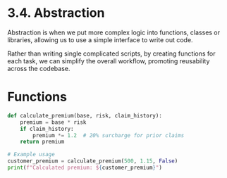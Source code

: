 # 3.4. Abstraction

Abstraction is when we put more complex logic into functions, classes or libraries, allowing us to use a simple interface to write out code.

Rather than writing single complicated scripts, by creating functions for each task, we can simplify the overall workflow, promoting reusability across the codebase.

# Functions
```python
def calculate_premium(base, risk, claim_history):
    premium = base * risk
    if claim_history:
        premium *= 1.2  # 20% surcharge for prior claims
    return premium

# Example usage
customer_premium = calculate_premium(500, 1.15, False)
print(f"Calculated premium: ${customer_premium}")
```

